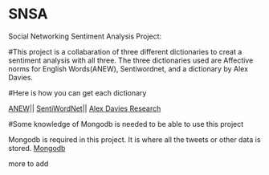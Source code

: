 # SNSA
Social Networking Sentiment Analysis Project:

#This project is a collabaration of three different dictionaries to creat a sentiment analysis with all three.
  The three dictionaries used are Affective norms for English Words(ANEW), Sentiwordnet, and a dictionary by Alex Davies.

#Here is how you can get each dictionary 

[ANEW](http://csea.phhp.ufl.edu/media/anewmessage.html)||
[SentiWordNet](http://sentiwordnet.isti.cnr.it/)||
[Alex Davies Research](http://alexdavies.net/twitter-sentiment-analysis/)

#Some knowledge of Mongodb is needed to be able to use this project  

Mongodb is required in this project. It is where all the tweets or other data is stored.
[Mongodb](http://www.mongodb.org/)


more to add
